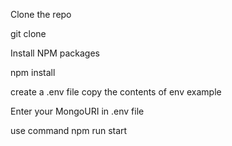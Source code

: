 Clone the repo

git clone  

Install NPM packages

npm install


create a .env file copy the contents of env example

Enter your MongoURI in .env file

use command npm run start

